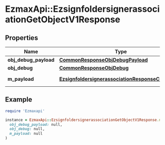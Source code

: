 # EzmaxApi::EzsignfoldersignerassociationGetObjectV1Response

## Properties

| Name | Type | Description | Notes |
| ---- | ---- | ----------- | ----- |
| **obj_debug_payload** | [**CommonResponseObjDebugPayload**](CommonResponseObjDebugPayload.md) |  |  |
| **obj_debug** | [**CommonResponseObjDebug**](CommonResponseObjDebug.md) |  | [optional] |
| **m_payload** | [**EzsignfoldersignerassociationResponseCompound**](EzsignfoldersignerassociationResponseCompound.md) | Payload for GET /1/object/ezsignfoldersignerassociation/{pkiEzsignfoldersignerassociationID} |  |

## Example

```ruby
require 'Ezmaxapi'

instance = EzmaxApi::EzsignfoldersignerassociationGetObjectV1Response.new(
  obj_debug_payload: null,
  obj_debug: null,
  m_payload: null
)
```

